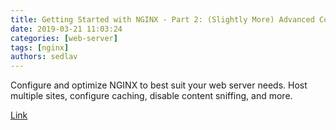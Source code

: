 ```yaml
---
title: Getting Started with NGINX - Part 2: (Slightly More) Advanced Configurations
date: 2019-03-21 11:03:24
categories: [web-server]
tags: [nginx]
authors: sedlav
---
```


Configure and optimize NGINX to best suit your web server needs. Host multiple sites, configure caching, disable content sniffing, and more.

[Link](https://www.linode.com/docs/web-servers/nginx/slightly-more-advanced-configurations-for-nginx/)
